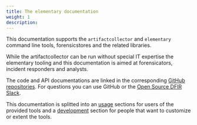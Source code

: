 ```yaml
---
title: The elementary documentation
weight: 1
description:
---
```


<!-- What is this? -->
This documentation supports the `artifactcollector` and `elementary` command
line tools, forensicstores and the related libraries.

<!-- Audience -->
While the artifactcollector can be run without special IT expertise the
elementary tooling and this documentation is aimed at forensicators, incident
responders and analysts.

<!-- Other help -->
<!-- There is also a [blog](../blog) with some example cases. -->
The code and API
documentations are linked in the corresponding
[GitHub repositories](https://github.com/forensicanalysis). For questions you
can use GitHub or the
[Open Source DFIR Slack](https://github.com/open-source-dfir/slack).

<!-- TOC -->
This documentation is splitted into an [usage](usage) sections for users of the
provided tools and a [development](development) section for people that want to
customize or extent the tools.
